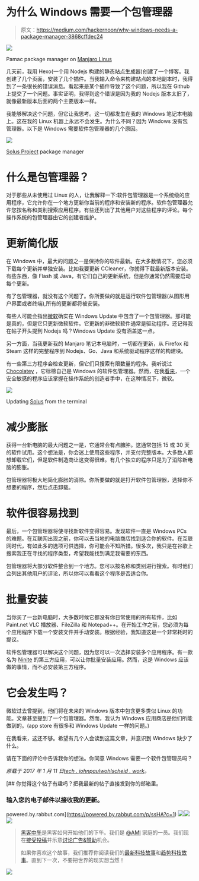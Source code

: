 # 为什么 Windows 需要一个包管理器

> 原文：<https://medium.com/hackernoon/why-windows-needs-a-package-manager-3868cffdec24>

![](img/15cc4c46a218a94ab1987ef82b8dbed0.png)

Pamac package manager on [Manjaro Linus](https://manjaro.org/)

几天前，我用 Hexo(一个用 Nodejs 构建的静态站点生成器)创建了一个博客。我创建了几个页面，安装了几个插件。当我输入命令来构建站点的本地副本时，我得到了一条很长的错误消息。看起来是某个插件导致了这个问题，所以我在 Github 上提交了一个问题。事实证明，我得到这个错误是因为我的 Nodejs 版本太旧了，就像最新版本后面的两个主要版本一样。

我能够解决这个问题，但它让我思考。这一切都发生在我的 Windows 笔记本电脑上。这在我的 Linux 机器上永远不会发生。为什么不同？因为 Windows 没有包管理器。以下是 Windows 需要软件包管理器的几个原因。

![](img/89e382101731bb8379d0a2aac4b7d288.png)

[Solus Project](https://solus-project.com/) package manager

# 什么是包管理器？

对于那些从未使用过 Linux 的人，让我解释一下:软件包管理器是一个系统级的应用程序，它允许你在一个地方更新你当前的程序和安装新的程序。软件包管理器允许您按名称和类别搜索应用程序。有些还列出了其他用户对这些程序的评论。每个操作系统的包管理器由它的创建者维护。

# 更新简化版

在 Windows 中，最大的问题之一是保持你的软件最新。在大多数情况下，您必须下载每个更新并单独安装。比如我要更新 CCleaner，你就得下载最新版本安装。有些东西，像 Flash 或 Java，有它们自己的更新系统，但是你通常仍然需要启动每个更新。

有了包管理器，就没有这个问题了。你所要做的就是运行软件包管理器(从图形用户界面或者终端),所有的更新都将被安装。

有些人可能会指出[微软](https://hackernoon.com/tagged/microsoft)确实在 Windows Update 中包含了一个包管理器。那可能是真的，但是它只更新微软软件。它更新的非微软软件通常是驱动程序。还记得我在帖子开头提到 Nodejs 吗？Windows Update 没有涵盖这一点。

另一方面，当我更新我的 Manjaro 笔记本电脑时，一切都在更新，从 Firefox 和 Steam 这样的完整程序到 Nodejs、Go、Java 和系统驱动程序这样的构建块。

有一些第三方程序会检查更新，但它们只搜索有限数量的程序。我听说过 [Chocolatey](https://chocolatey.org/) ，它标榜自己是 Windows 的软件包管理器。然而，在我[看来](https://hackernoon.com/tagged/opinion)，一个安全敏感的程序应该掌握在操作系统的创造者手中，在这种情况下，微软。

![](img/334f0807d000f0e3680942f6faf06d94.png)

Updating [Solus](https://solus-project.com/) from the terminal

# 减少膨胀

获得一台新电脑的最大问题之一是，它通常会有点臃肿。这通常包括 15 或 30 天的软件试用。这个想法是，你会迷上使用这些程序，并支付完整版本。大多数人都想卸载它们，但是软件制造商让这变得很难。有几个独立的程序只是为了消除新电脑的膨胀。

包管理器将极大地简化膨胀的消除。你所要做的就是打开软件包管理器，选择你不想要的程序，然后点击卸载。

# 软件很容易找到

最后，一个包管理器将使寻找新软件变得容易。发现软件一直是 Windows PCs 的难题。在互联网出现之前，你可以去当地的电脑商店找到适合你的软件。在互联网时代，有如此多的选项可供选择，你可能会不知所措。很多次，我只是在谷歌上搜索我正在寻找的程序类型，希望我能找到满足我需要的东西。

包管理器将大部分软件整合到一个地方。您可以按名称和类别进行搜索。有时他们会列出其他用户的评论，所以你可以看看这个程序是否适合你。

# 批量安装

当你买了一台新电脑时，大多数时候它都没有你日常使用的所有软件，比如 Paint.net VLC 播放器、FileZilla 和 Notepad++。在开始工作之前，您必须为每个应用程序下载一个安装文件并手动安装。根据经验，我知道这是一个非常耗时的提议。

软件包管理器可以解决这个问题，因为您可以一次选择安装多个应用程序。有一款名为 [Ninite](https://ninite.com/) 的第三方应用，可以让你批量安装应用。然而，这是 Windows 应该做的事情，而不必安装第三方程序。

# 它会发生吗？

微软过去曾提到，他们将在未来的 Windows 版本中包含更多类似 Linux 的功能。文章甚至提到了一个包管理器。然而，我认为 Windows 应用商店是他们所能做到的。(app store 有很多和 Windows Update 一样的问题。)

在我看来，这还不够。希望有几个人会读到这篇文章，并意识到 Windows 缺少了什么。

请在下面的评论中告诉我你的想法。你同意 Windows 需要一个软件包管理员吗？

*原载于 2017 年 1 月 11 日*[*tech . johnpaulwohlscheid . work*](https://tech.johnpaulwohlscheid.work/2017/01/11/why-windows-needs-a-package-manager)*。*

[](https://powered.by.rabbut.com/p/ssHA?c=1) [## 你觉得这个帖子有趣吗？把我最新的帖子直接发到你的邮箱里。

### 输入您的电子邮件以接收我的更新。

powered.by.rabbut.com](https://powered.by.rabbut.com/p/ssHA?c=1) [![](img/50ef4044ecd4e250b5d50f368b775d38.png)](http://bit.ly/HackernoonFB)[![](img/979d9a46439d5aebbdcdca574e21dc81.png)](https://goo.gl/k7XYbx)[![](img/2930ba6bd2c12218fdbbf7e02c8746ff.png)](https://goo.gl/4ofytp)

> [黑客中午](http://bit.ly/Hackernoon)是黑客如何开始他们的下午。我们是 [@AMI](http://bit.ly/atAMIatAMI) 家庭的一员。我们现在[接受投稿](http://bit.ly/hackernoonsubmission)并乐意[讨论广告&赞助](mailto:partners@amipublications.com)机会。
> 
> 如果你喜欢这个故事，我们推荐你阅读我们的[最新科技故事](http://bit.ly/hackernoonlatestt)和[趋势科技故事](https://hackernoon.com/trending)。直到下一次，不要把世界的现实想当然！

![](img/be0ca55ba73a573dce11effb2ee80d56.png)